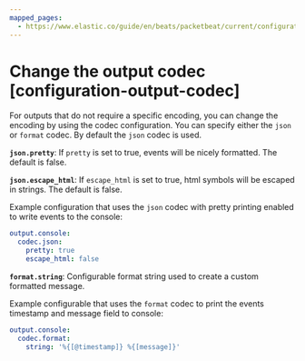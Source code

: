 ```yaml
---
mapped_pages:
  - https://www.elastic.co/guide/en/beats/packetbeat/current/configuration-output-codec.html
---
```


# Change the output codec [configuration-output-codec]

For outputs that do not require a specific encoding, you can change the encoding by using the codec configuration. You can specify either the `json` or `format` codec. By default the `json` codec is used.

**`json.pretty`**: If `pretty` is set to true, events will be nicely formatted. The default is false.

**`json.escape_html`**: If `escape_html` is set to true, html symbols will be escaped in strings. The default is false.

Example configuration that uses the `json` codec with pretty printing enabled to write events to the console:

```yaml
output.console:
  codec.json:
    pretty: true
    escape_html: false
```

**`format.string`**: Configurable format string used to create a custom formatted message.

Example configurable that uses the `format` codec to print the events timestamp and message field to console:

```yaml
output.console:
  codec.format:
    string: '%{[@timestamp]} %{[message]}'
```

